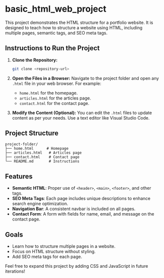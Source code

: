 # basic_html_web_project

This project demonstrates the HTML structure for a portfolio website. It is designed to teach how to structure a website using HTML, including multiple pages, semantic tags, and SEO meta tags.

## Instructions to Run the Project

1. **Clone the Repository:**
   ```bash
   git clone <repository-url>
   ```

2. **Open the Files in a Browser:**
   Navigate to the project folder and open any `.html` file in your web browser. For example:
   - `home.html` for the homepage.
   - `articles.html` for the articles page.
   - `contact.html` for the contact page.

3. **Modify the Content (Optional):**
   You can edit the `.html` files to update content as per your needs. Use a text editor like Visual Studio Code.

## Project Structure

```
project-folder/
├── home.html      # Homepage
├── articles.html   # Articles page
├── contact.html    # Contact page
└── README.md       # Instructions
```

## Features

- **Semantic HTML**: Proper use of `<header>`, `<main>`, `<footer>`, and other tags.
- **SEO Meta Tags**: Each page includes unique descriptions to enhance search engine optimization.
- **Navigation Bar**: A consistent navbar is included on all pages.
- **Contact Form**: A form with fields for name, email, and message on the contact page.

## Goals

- Learn how to structure multiple pages in a website.
- Focus on HTML structure without styling.
- Add SEO meta tags for each page.

Feel free to expand this project by adding CSS and JavaScript in future iterations!
